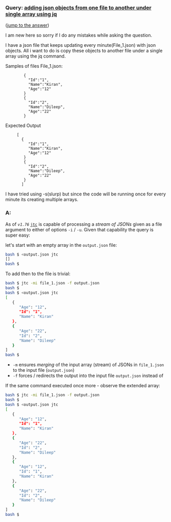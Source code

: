 ### Query: [adding json objects from one file to another under single array using jq](https://stackoverflow.com/questions/59801518/adding-json-objects-from-one-file-to-another-under-single-array-using-jq)
([jump to the answer](https://github.com/ldn-softdev/stackoverflow-json/blob/master/lib/adding%20json%20objects%20from%20one%20file%20to%20another%20under%20single%20array%20using%20jq.md#a))

I am new here so sorry if I do any mistakes while asking the question.

I have a json file that keeps updating every minute(File_1.json) with json objects. All i want to do is copy these objects to another file under a single array using the jq command. 

Samples of files
File_1.json:

            {
              "Id":"1",
              "Name":"Kiran",
              "Age":"12"
            }
            {
              "Id":"2",
              "Name":"Dileep",
              "Age":"22"
            }

Expected Output

         [ 
           {
              "Id":"1",
              "Name":"Kiran",
              "Age":"12"
            }
            {
              "Id":"2",
              "Name":"Dileep",
              "Age":"22"
            }
           ]

I have tried using -s(slurp) but since the code will be running once for every minute its creating multiple arrays. 

### A:
As of _`v1.76`_ [`jtc`](https://github.com/ldn-softdev/jtc) is capable of processing a _stream of JSONs_ given as a file argument to either of options `-i` / `-u`. Given that
capability the query is super easy:  

let's start with an empty array in the `output.json` file:
```bash
bash $ <output.json jtc
[]
bash $ 
```

To add then to the file is trivial:
```bash
bash $ jtc -mi file_1.json -f output.json 
bash $ 
bash $ <output.json jtc
[
   {
      "Age": "12",
      "Id": "1",
      "Name": "Kiran"
   },
   {
      "Age": "22",
      "Id": "2",
      "Name": "Dileep"
   }
]
bash $ 
```

- `-m` ensures _merging_ of the input array (stream) of JSONs in `file_1.json` to the input file (`output.json`)
- `-f` forces / redirects the output into the input file `output.json` instead of <stdout>

If the same command executed once more - observe the extended array:
```bash
bash $ jtc -mi file_1.json -f output.json 
bash $ 
bash $ <output.json jtc
[
   {
      "Age": "12",
      "Id": "1",
      "Name": "Kiran"
   },
   {
      "Age": "22",
      "Id": "2",
      "Name": "Dileep"
   },
   {
      "Age": "12",
      "Id": "1",
      "Name": "Kiran"
   },
   {
      "Age": "22",
      "Id": "2",
      "Name": "Dileep"
   }
]
bash $ 
```


